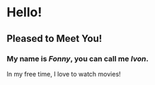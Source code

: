 # Hello!<br />
## Pleased to Meet You!<br />
### My name is **_Fonny_**, you can call me **_Ivon_**.<br />
<p>In my free time, I love to watch movies!</p>